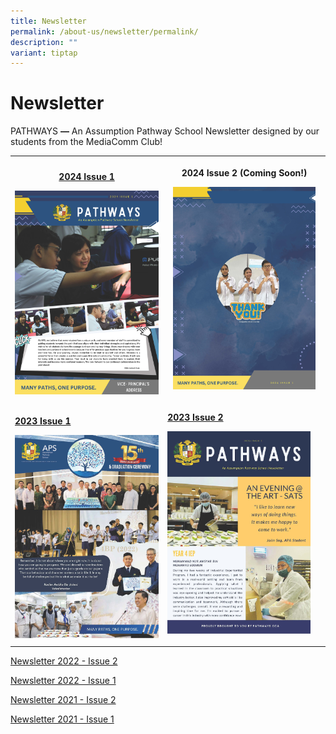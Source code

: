 ```yaml
---
title: Newsletter
permalink: /about-us/newsletter/permalink/
description: ""
variant: tiptap
---
```

<h1>Newsletter</h1>
<p>PATHWAYS <strong>—</strong> An Assumption Pathway School Newsletter designed
by our students from the MediaComm Club!</p>
<p></p>
<table style="minWidth: 50px">
<colgroup>
<col>
<col>
</colgroup>
<tbody>
<tr>
<th rowspan="1" colspan="1">
<p><a href="https://online.fliphtml5.com/qytgd/rzon/" rel="noopener nofollow" target="_blank">2024 Issue 1</a>
</p><a class="isomer-image-wrapper" href="https://online.fliphtml5.com/qytgd/rzon/"><img style="width: 100%" height="auto" width="100%" alt="" src="/images/2024_Newsletter_by_MediaComm__Version_1__Page_1.jpg"></a>
</th>
<th rowspan="1" colspan="1">
<p>2024 Issue 2 (Coming Soon!)</p>
<div class="isomer-image-wrapper">
<img style="width: 93%;" height="auto" width="100%" alt="" src="/images/2024_Newsletter_by_MediaComm__Version_1__Page_9.jpg">
</div>
<p></p>
</th>
</tr>
<tr>
<td rowspan="1" colspan="1">
<p><strong><a href="https://online.fliphtml5.com/qytgd/gpmu/" rel="noopener nofollow" target="_blank">2023 Issue 1</a></strong>
</p><a class="isomer-image-wrapper" href="https://online.fliphtml5.com/qytgd/gpmu/"><img style="width: 100%" height="auto" width="100%" alt="" src="/images/2023_aps_newsletter_issue_1_Page_1.jpg"></a>
</td>
<td rowspan="1" colspan="1">
<p><strong><a href="https://online.fliphtml5.com/qytgd/qxhn/" rel="noopener nofollow" target="_blank">2023 Issue 2</a></strong>
</p><a class="isomer-image-wrapper" href="https://online.fliphtml5.com/qytgd/qxhn/"><img style="width: 93%;" height="auto" width="100%" alt="" src="/images/newsletter_2023_issue_2_Page_01.jpg"></a>
<p></p>
</td>
</tr>
</tbody>
</table>
<p></p>
<p></p>
<p><a href="https://www.youtube.com/embed/XEmA-Ws6gQo" rel="noopener nofollow" target="_blank">Newsletter 2022 - Issue 2</a>
</p>
<p><a href="https://www.aps.edu.sg/files/Newsletter/aps%20newsletter%202022%20issue%201.pdf" rel="noopener nofollow" target="_blank">Newsletter 2022 - Issue 1</a>
</p>
<p><a href="https://www.aps.edu.sg/files/Newsletter/aps%20newsletter%202021%20issue%202.pdf" rel="noopener nofollow" target="_blank">Newsletter 2021 - Issue 2</a>
</p>
<p><a href="https://www.aps.edu.sg/files/Newsletter/aps%20newsletter%202021%20issue%201.pdf" rel="noopener nofollow" target="_blank">Newsletter 2021 - Issue 1</a>
</p>
<h5></h5>
<p></p>